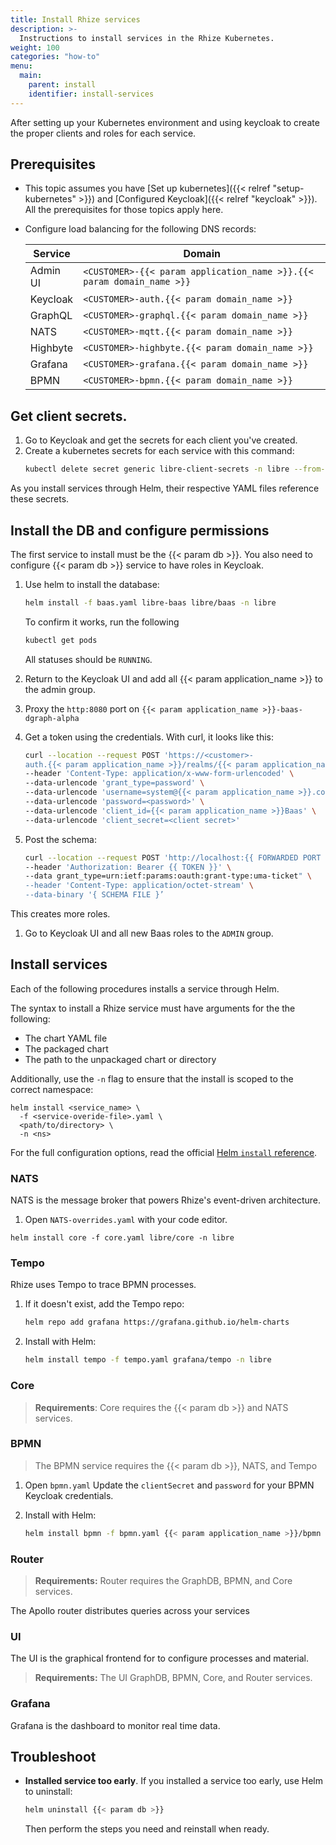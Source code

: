 ```yaml
---
title: Install Rhize services
description: >-
  Instructions to install services in the Rhize Kubernetes.
weight: 100
categories: "how-to"
menu:
  main:
    parent: install
    identifier: install-services
---
```


After setting up your Kubernetes environment and using keycloak to create the proper clients and roles for each service.

## Prerequisites

- This topic assumes you have [Set up kubernetes]({{< relref "setup-kubernetes" >}}) and [Configured Keycloak]({{< relref "keycloak" >}}). All the prerequisites for those topics apply here.
- Configure load balancing for the following DNS records:

    | Service  | Domain                                                                |
    |----------|-----------------------------------------------------------------------|
    | Admin UI | `<CUSTOMER>-{{< param application_name >}}.{{< param domain_name >}}` |
    | Keycloak | `<CUSTOMER>-auth.{{< param domain_name >}}`                           |
    | GraphQL  | `<CUSTOMER>-graphql.{{< param domain_name >}}`                        |
    | NATS     | `<CUSTOMER>-mqtt.{{< param domain_name >}}`                           |
    | Highbyte | `<CUSTOMER>-highbyte.{{< param domain_name >}}`                       |
    | Grafana  | `<CUSTOMER>-grafana.{{< param domain_name >}}`                        |
    | BPMN     | `<CUSTOMER>-bpmn.{{< param domain_name >}}`                           |



## Get client secrets.

1. Go to Keycloak and get the secrets for each client you've created.
1. Create a kubernetes secrets for each service with this command:
    ```bash
    kubectl delete secret generic libre-client-secrets -n libre --from-literal=dashboard=123 --from-literal=libreAgent=123 --from-literal=libreBaas=KYbMHlRLhXwiDNFuDCl3qtPj1cNdeMSl --from-literal=libreBPMN=123 --from-literal=libreCore=123 --from-literal=libreUI=123 --from-literal=router=123
    ```

As you install services through Helm, their respective YAML files reference these secrets.

## Install the DB and configure permissions

The first service to install must be the {{< param db >}}.
You also need to configure {{< param db >}} service to have roles in Keycloak.

    
1. Use helm to install the database:

    ```bash
    helm install -f baas.yaml libre-baas libre/baas -n libre
    ```

    To confirm it works, run the following 

    ```bash
    kubectl get pods
    ```

    All statuses should be `RUNNING`.


1. Return to the Keycloak UI and add all {{< param application_name >}} to the admin group.

1. Proxy the `http:8080` port on `{{< param application_name >}}-baas-dgraph-alpha`

1. Get a token using the credentials. With curl, it looks like this:

    ```bash
    curl --location --request POST 'https://<customer>-
    auth.{{< param application_name >}}/realms/{{< param application_name >}}/protocol/openid-connect/token' \
    --header 'Content-Type: application/x-www-form-urlencoded' \
    --data-urlencode 'grant_type=password' \
    --data-urlencode 'username=system@{{< param application_name >}}.com' \
    --data-urlencode 'password=<password>' \
    --data-urlencode 'client_id={{< param application_name >}}Baas' \
    --data-urlencode 'client_secret=<client secret>'
    ```

1. Post the schema:

    ```bash
    curl --location --request POST 'http://localhost:{{ FORWARDED PORT }}/admin/schema' \
    --header 'Authorization: Bearer {{ TOKEN }}' \
    --data grant_type=urn:ietf:params:oauth:grant-type:uma-ticket" \
    --header 'Content-Type: application/octet-stream' \
    --data-binary '{ SCHEMA FILE }’
    ```
  
  This creates more roles.
  
1. Go to Keycloak UI and all new Baas roles to the `ADMIN` group.

## Install services

Each of the following procedures installs a service through Helm.

The syntax to install a Rhize service must have arguments for the the following:
- The chart YAML file
- The packaged chart
- The path to the unpackaged chart or directory

Additionally, use the `-n` flag to ensure that the install is scoped to the correct namespace:


```
helm install <service_name> \
  -f <service-overide-file>.yaml \
  <path/to/directory> \
  -n <ns>
```

For the full configuration options,
read the official [Helm `install` reference](https://helm.sh/docs/helm/helm_install/).
  
### NATS

NATS is the message broker that powers Rhize's event-driven architecture.

1. Open `NATS-overrides.yaml` with your code editor.

```
helm install core -f core.yaml libre/core -n libre
```

### Tempo

Rhize uses Tempo to trace BPMN processes.

1. If it doesn't exist, add the Tempo repo:

    ```bash
    helm repo add grafana https://grafana.github.io/helm-charts
    ```
    
1. Install with Helm:

    ```bash
    helm install tempo -f tempo.yaml grafana/tempo -n libre
    ```

### Core

> **Requirements**: Core requires the {{< param db >}} and NATS services.
    


### BPMN

> The BPMN service requires the {{< param db >}}, NATS, and Tempo

1. Open `bpmn.yaml` Update the `clientSecret` and `password` for your BPMN Keycloak credentials.
1. Install with Helm:

   ```bash
   helm install bpmn -f bpmn.yaml {{< param application_name >}}/bpmn -n {{< param application_name >}}
   ```

### Router

> **Requirements:** Router requires the GraphDB, BPMN, and Core services.

The Apollo router distributes queries across your services


### UI

The UI is the graphical frontend for to configure processes and material.

> **Requirements:** The UI GraphDB, BPMN, Core, and Router services.

### Grafana

Grafana is the dashboard to monitor real time data.

## Troubleshoot

- **Installed service too early**.
    If you installed a service too early, use Helm to uninstall:

    ```bash
    helm uninstall {{< param db >}}
    ```

    Then perform the steps you need and reinstall when ready.

